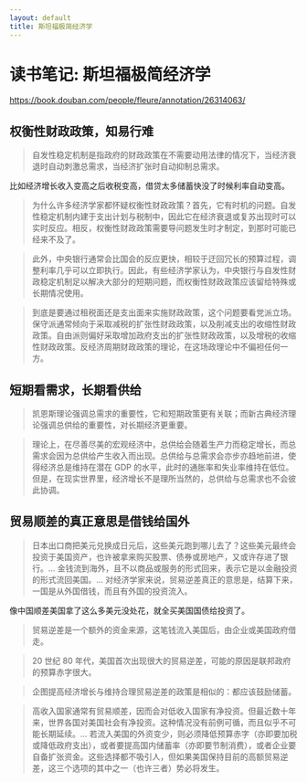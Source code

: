 ```yaml
---
layout: default
title: 斯坦福极简经济学
---
```


# 读书笔记: 斯坦福极简经济学

<https://book.douban.com/people/fleure/annotation/26314063/>
## 权衡性财政政策，知易行难

> 自发性稳定机制是指政府的财政政策在不需要动用法律的情况下，当经济衰退时自动刺激总需求，当经济扩张时自动抑制总需求。
>

比如经济增长收入变高之后收税变高，借贷太多储蓄快没了时候利率自动变高。

> 为什么许多经济学家都怀疑权衡性财政政策？首先，它有时机的问题。自发性稳定机制内建于支出计划与税制中，因此它在经济衰退或复苏出现时可以实时反应。相反，权衡性财政政策需要导问题发生时才制定，到那时可能已经来不及了。
>



> 此外，中央银行通常会比国会的反应更快，相较于迂回冗长的预算过程，调整利率几乎可以立即执行。因此，有些经济学家认为，中央银行与自发性财政稳定机制足以解决大部分的短期问题，而权衡性财政政策应该留给特殊或长期情况使用。
>



> 到底是要通过租税面还是支出面来实施财政政策，这个问题要看党派立场。保守派通常倾向于采取减税的扩张性财政政策，以及削减支出的收缩性财政政策。自由派则偏好采取增加政府支出的扩张性财政政策，以及增税的收缩性财政政策。反经济周期财政政策的理论，在这场政理论中不偏袒任何一方。
>




## 短期看需求，长期看供给

> 凯恩斯理论强调总需求的重要性，它和短期政策更有关联；而新古典经济理论强调总供给的重要性，对长期经济更重要。
>



> 理论上，在尽善尽美的宏观经济中，总供给会随着生产力而稳定增长，而总需求会因为总供给产生收入而出现。总供给与总需求会亦步亦趋地前进，使得经济总是维持在潜在 GDP 的水平，此时的通胀率和失业率维持在低位。但是，在现实世界里，经济增长不是理所当然的，总供给与总需求也不会彼此协调。
>

## 贸易顺差的真正意思是借钱给国外

> 日本出口商把美元兑换成日元后，这些美元跑到哪儿去了？这些美元最终会投资于美国资产，也许被拿来购买股票、债券或房地产，又或许存进了银行。... 金钱流到海外，且不以商品或服务的形式回来，表示它是以金融投资的形式流回美国。... 对经济学家来说，贸易逆差真正的意思是，结算下来，一国是从外国借钱，而且有外国的投资流入。
>

像中国顺差美国拿了这么多美元没处花，就全买美国国债给投资了。

> 贸易逆差是一个额外的资金来源，这笔钱流入美国后，由企业或美国政府借走。
>



> 20 世纪 80 年代，美国首次出现很大的贸易逆差，可能的原因是联邦政府的预算赤字很大。
>



> 企图提高经济增长与维持合理贸易逆差的政策是相似的：都应该鼓励储蓄。
>



> 高收入国家通常有贸易顺差，因而会对低收入国家有净投资。但最近数十年来，世界各国对美国社会有净投资。这种情况没有前例可循，而且似乎不可能长期延续。... 若流入美国的外资变少，则必须降低预算赤字（亦即要加税或降低政府支出），或者要提高国内储蓄率（亦即要节制消费），或者企业要自备扩张资金。这些选择都不吸引人，但如果美国保持目前的高额贸易逆差，这三个选项的其中之一（也许三者）势必将发生。
>
